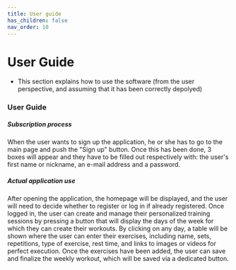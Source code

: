 ```yaml
---
title: User guide
has_children: false
nav_order: 10
---
```


# User Guide
- This section explains how to use the software (from the user perspective, and assuming that it has been correctly depolyed)
 <h3>User Guide</h3>
 <h5>Subscription process</h5>
<P>When the user wants to sign up the application, he or she has to go to the main page and push the "Sign up" button. Once this has been done, 3 boxes will appear and they have to be filled out respectively with:
the user's first name or nickname, an e-mail address and a password.

 <h5>Actual application use</h5>

After opening the application, the homepage will be displayed, and the user will need to decide whether to register or log in if already registered. Once logged in, the user can create and manage their personalized training sessions by pressing a button that will display the days of the week for which they can create their workouts. By clicking on any day, a table will be shown where the user can enter their exercises, including name, sets, repetitions, type of exercise, rest time, and links to images or videos for perfect execution. Once the exercises have been added, the user can save and finalize the weekly workout, which will be saved via a dedicated button.
</p>